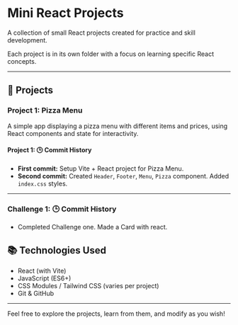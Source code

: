 # Mini React Projects

A collection of small React projects created for practice and skill development.

Each project is in its own folder with a focus on learning specific React concepts.

---

## 📁 Projects

### Project 1: Pizza Menu

A simple app displaying a pizza menu with different items and prices, using React components and state for interactivity.

#### Project 1: 🕒 Commit History

- **First commit:** Setup Vite + React project for Pizza Menu.
- **Second commit:** Created `Header`, `Footer`, `Menu`, `Pizza` component. Added `index.css` styles.

---

### Challenge 1: 🕒 Commit History

- Completed Challenge one. Made a Card with react.

## 📚 Technologies Used

- React (with Vite)
- JavaScript (ES6+)
- CSS Modules / Tailwind CSS (varies per project)
- Git & GitHub

---

Feel free to explore the projects, learn from them, and modify as you wish!
